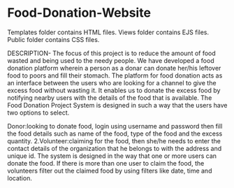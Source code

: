 # Food-Donation-Website
Templates folder contains HTML files. Views folder contains EJS files. Public folder contains CSS files.

DESCRIPTION- The focus of this project is to reduce the amount of food wasted and being used to the needy people. We have developed a food donation platform wherein a person as a donar can donate her/his leftover food to poors and fill their stomach. The platform for food donation acts as an interface between the users who are looking for a channel to give the excess food without wasting it. It enables us to donate the excess food by notifying nearby users with the details of the food that is available. The Food Donation Project System is designed in such a way that the users have two options to select.

Donor:looking to donate food, login using username and password then fill the food details such as name of the food, type of the food and the excess quantity. 2.Volunteer:claiming for the food, then she/he needs to enter the contact details of the organization that he belongs to with the address and unique id.
The system is designed in the way that one or more users can donate the food. If there is more than one user to claim the food, the volunteers filter out the claimed food by using filters like date, time and location.
